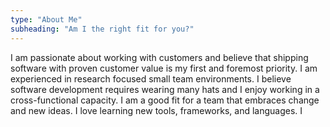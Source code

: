 ```yaml
---
type: "About Me"
subheading: "Am I the right fit for you?"
---
```


I am passionate about working with customers and believe that shipping software with proven customer value is my first and foremost priority. I am experienced in research focused small team environments. I believe software development requires wearing many hats and I enjoy working in a cross-functional capacity. I am a good fit for a team that embraces change and new ideas. I love learning new tools, frameworks, and languages. I 